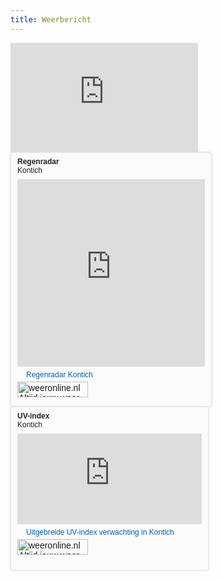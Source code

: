 ```yaml
---
title: Weerbericht
---
```

<div class="md:flex md:-mx-2 flex-wrap justify-center items-center">
	<div class="flex justify-center mb-4 w-full md:w-1/2 lg:w-1/3 md:px-2">
		<iframe class="calendar" 
        scrolling="no" width="300" height ="175" frameborder="0" marginwidth="0" marginheight="0" src="https://www.meteo.be/services/widget/.?postcode=2550&nbDay=2&type=10&lang=nl&bgImageId=11&bgColor=567cd2&scrolChoice=0&colorTempMax=ffffff&colorTempMin=a6cff2"></iframe>
	</div>
	<div class="flex justify-center mb-4 w-full md:w-1/2 lg:w-1/3 md:px-2">
		<div style="font-family: Arial;background-color: #fbfbfb;border: 1px solid #e7e7e7;width: 320px;height: 405px;-moz-box-shadow: 0 0 2px 1px #e7e7e7;-webkit-box-shadow: 0 0 2px 1px #e7e7e7;box-shadow: 0 0 2px 1px #e7e7e7;overflow: hidden; -webkit-border-radius: 4px; -moz-border-radius: 4px; border-radius: 4px;">
			<div style="width: 320px;height: 405px;">
				<div style="margin:7px 10px;">
					<div style="color: #222222;font-family: Arial;font-size: 12px;font-weight: bold;margin: 0px 0px 7px 0px;line-height: 14px;">Regenradar
						<br/>
						<span style="font-weight:normal;">Kontich</span>
					</div>
					<iframe id="widget-frame" src="https://www.meteovista.be/Go/ExternalWidgetsNew/RainWidgetContent?gid=4053821&sizeType=1&defaultSettings=False" width="300" height="300" frameborder="0" scrolling="no" style="border: none;" allowtransparency="true"></iframe>
					<a href="https://www.meteovista.be/regenradar/Kontich/4053821" style="background: url(https://www.meteovista.be/Shared/Images/list_icon_blue_trans.png) no-repeat scroll left 1px transparent;color: #0160b2;font-family: Arial;font-size: 12px;font-weight: normal;padding-left: 14px;margin: 7px 0px 5px 0px;line-height: 12px;outline: none;text-decoration: none;display: inline-block;" target="_blank">Regenradar Kontich</a>
					<a href="https://www.meteovista.be/" style="display: block;height: 25px;width: 113px;margin: 0px 10px 8px 0px;outline: none;text-decoration: none;" title="weeronline.nl Altijd jouw weer" target="_blank">
						<img src="https://www.meteovista.be/Shared/Images/variations/nl-BE/new-widget-logo-NL-color.png" width="113" height="25" alt="weeronline.nl Altijd jouw weer" style="border: none;background-color: transparent;box-shadow: none;" />
					</a>
				</div>
			</div>
		</div>
	</div>
	<div class="flex justify-center mb-4 w-full md:w-1/2 lg:w-1/3 md:px-2">
		<div style="font-family: Arial;background-color: #fbfbfb;border: 1px solid #e7e7e7;width: 315px;height: 260px;-moz-box-shadow: 0 0 2px 1px #e7e7e7;-webkit-box-shadow: 0 0 2px 1px #e7e7e7;box-shadow: 0 0 2px 1px #e7e7e7;overflow: hidden; -webkit-border-radius: 4px; -moz-border-radius: 4px; border-radius: 4px;">
			<div style="width: 315px;height: 260px;">
				<div style="margin:7px 10px;">
					<div style="color: #222222;font-family: Arial;font-size: 12px;font-weight: bold;margin: 0px 0px 7px 0px;line-height: 14px;">UV-index
						<br/>
						<span style="font-weight:normal;">Kontich</span>
					</div>
					<iframe id="widget-frame" src="https://www.meteovista.be/Go/ExternalWidgetsNew/TwoDaysCityUV?gid=4053821&temperatureScale=Celsius&defaultSettings=False" width="295" height="145" frameborder="0" scrolling="no" style="border: none;" allowtransparency="true"></iframe>
					<a href="https://www.meteovista.be/Europa/Belgie/Zonkracht-Kontich/4053821" style="background: url(https://www.meteovista.be/Shared/Images/list_icon_blue_trans.png) no-repeat scroll left 1px transparent;color: #0160b2;font-family: Arial;font-size: 12px;font-weight: normal;padding-left: 14px;margin: 7px 0px 5px 0px;line-height: 12px;outline: none;text-decoration: none;display: inline-block;" target="_blank">Uitgebreide UV-index verwachting in Kontich</a>
					<a href="https://www.meteovista.be/" style="display: block;height: 25px;width: 113px;margin: 0px 10px 8px 0px;outline: none;text-decoration: none;" title="weeronline.nl Altijd jouw weer" target="_blank">
						<img src="https://www.meteovista.be/Shared/Images/variations/nl-BE/new-widget-logo-NL-color.png" width="113" height="25" alt="weeronline.nl Altijd jouw weer" style="border: none;background-color: transparent;box-shadow: none;" />
					</a>
				</div>
			</div>
		</div>
	</div>
</div>
